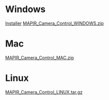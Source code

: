 # Windows
[Installer](http://www.docs.peauproductions.com/MCC/MCC_setup.exe)
[MAPIR_Camera_Control_WINDOWS.zip](http://www.docs.peauproductions.com/MCC/MAPIR_Camera_Control_WINDOWS.zip)

# Mac
[MAPIR_Camera_Control_MAC.zip](http://www.docs.peauproductions.com/MCC/MAPIR_Camera_Control_MAC.zip)

# Linux
[MAPIR_Camera_Control_LINUX.tar.gz](http://www.docs.peauproductions.com/MCC/MAPIR_Camera_Control_LINUX.tar.gz)
